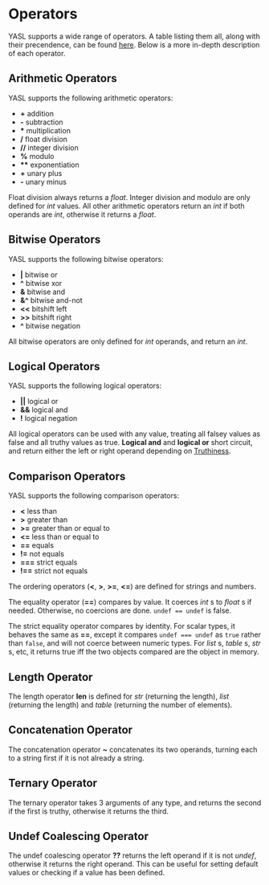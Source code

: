 # Operators

YASL supports a wide range of operators. A table listing them all, along with their precendence, can be found [here](/docs/expressions/operator-precedence-table). Below is a more in-depth description of each operator.

## Arithmetic Operators
 YASL supports the following arithmetic operators:

* **+**  addition
* **-** subtraction
* **\*** multiplication
* **/** float division
* **//** integer division
* **%** modulo
* **\*\*** exponentiation
* **+** unary plus
* **-** unary minus

Float division always returns a _float_. Integer division and modulo are only defined for _int_ values. All other arithmetic operators return an _int_ if both operands are _int_, otherwise it returns a _float_.

## Bitwise Operators
YASL supports the following bitwise operators:

* **\|** bitwise or
* **^** bitwise xor
* **&** bitwise and
* **&^** bitwise and-not
* **\<\<** bitshift left
* **\>\>** bitshift right
* **^** bitwise negation

All bitwise operators are only defined for _int_ operands, and return an _int_.

## Logical Operators
YASL supports the following logical operators:

* **\|\|** logical or
* **&&** logical and
* **!** logical negation

All logical operators can be used with any value, treating all falsey values as false and all truthy values as true. **Logical and** and **logical or** short circuit, and return either the left or right operand depending on [Truthiness](/docs/control-flow/truthiness).

## Comparison Operators
YASL supports the following comparison operators:

* **\<** less than
* **\>** greater than
* **\>=** greater than or equal to
* **\<=** less than or equal to
* **==** equals
* **!=** not equals
* **===** strict equals
* **!==** strict not equals

The ordering operators (**\<**, **\>**, **\>=**, **\<=**) are defined for strings and numbers.

The equality operator (**==**) compares by value. It coerces _int_ s to _float_ s if needed. Otherwise, no coercions are done. `undef == undef` is false.

The strict equality operator compares by identity. For scalar types, it behaves the same as **==**, except it compares `undef === undef` as `true` rather than `false`, and will not coerce between numeric types. For _list_ s, _table_ s, _str_ s, etc, it returns true iff the two objects compared are the object in memory.

## Length Operator
The length operator **len** is defined for _str_ (returning the length), _list_ (returning the length) and _table_ (returning the number of elements).

## Concatenation Operator
The concatenation operator **~** concatenates its two operands, turning each to a string first if it is not already a string.

## Ternary Operator
The ternary operator takes 3 arguments of any type, and returns the second if the first is truthy, otherwise it returns the third.

## Undef Coalescing Operator
The undef coalescing operator **??** returns the left operand if it is not _undef_, otherwise it returns the right operand. This can be useful for setting default values or checking if a value has been defined.
